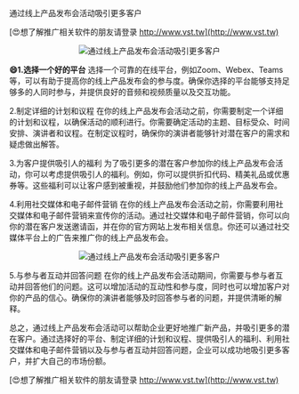 通过线上产品发布会活动吸引更多客户

[😍想了解推广相关软件的朋友请登录 http://www.vst.tw](http://www.vst.tw)

 <center><img src="https://vst.tw/MP4/tuiguang/png/1.png" alt="通过线上产品发布会活动吸引更多客户"></center>

**😄1.选择一个好的平台**
选择一个可靠的在线平台，例如Zoom、Webex、Teams等，可以有助于提高你的线上产品发布会的参与度。确保你选择的平台能够支持足够多的人同时参与，并提供良好的音频和视频质量以及交互功能。

2.制定详细的计划和议程
在你的线上产品发布会活动之前，你需要制定一个详细的计划和议程，以确保活动的顺利进行。你需要确定活动的主题、目标受众、时间安排、演讲者和议程。在制定议程时，确保你的演讲者能够针对潜在客户的需求和疑虑做出解答。

3.为客户提供吸引人的福利
为了吸引更多的潜在客户参加你的线上产品发布会活动，你可以考虑提供吸引人的福利。例如，你可以提供折扣代码、精美礼品或优惠券等。这些福利可以让客户感到被重视，并鼓励他们参加你的线上产品发布会。

4.利用社交媒体和电子邮件营销
在你的线上产品发布会活动之前，你需要利用社交媒体和电子邮件营销来宣传你的活动。通过社交媒体和电子邮件营销，你可以向你的潜在客户发送邀请函，并在你的官方网站上发布相关信息。你还可以通过社交媒体平台上的广告来推广你的线上产品发布会。

 <center><img src="https://vst.tw/MP4/tuiguang/png/6.png" alt="通过线上产品发布会活动吸引更多客户"></center>

5.与参与者互动并回答问题
在你的线上产品发布会活动期间，你需要与参与者互动并回答他们的问题。这可以增加活动的互动性和参与度，同时也可以增加客户对你的产品的信心。确保你的演讲者能够及时回答参与者的问题，并提供清晰的解释。

总之，通过线上产品发布会活动可以帮助企业更好地推广新产品，并吸引更多的潜在客户。通过选择好的平台、制定详细的计划和议程、提供吸引人的福利、利用社交媒体和电子邮件营销以及与参与者互动并回答问题，企业可以成功地吸引更多客户，并扩大自己的市场份额。

[😍想了解推广相关软件的朋友请登录 http://www.vst.tw](http://www.vst.tw)



